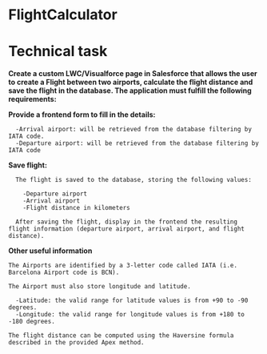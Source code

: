 # FlightCalculator

# Technical task

**Create a custom LWC/Visualforce page in Salesforce that allows the user to create a Flight between two airports, calculate the flight distance and save the flight in the database. The application must fulfill the following requirements:**

  **Provide a frontend form to fill in the details:**

      -Arrival airport: will be retrieved from the database filtering by IATA code. 
      -Departure airport: will be retrieved from the database filtering by IATA code

  **Save flight:**
  
      The flight is saved to the database, storing the following values:

        -Departure airport 
        -Arrival airport 
        -Flight distance in kilometers 
      
      After saving the flight, display in the frontend the resulting flight information (departure airport, arrival airport, and flight distance).

  **Other useful information**

    The Airports are identified by a 3-letter code called IATA (i.e. Barcelona Airport code is BCN).

    The Airport must also store longitude and latitude.

      -Latitude: the valid range for latitude values is from +90 to -90 degrees. 
      -Longitude: the valid range for longitude values is from +180 to -180 degrees.

    The flight distance can be computed using the Haversine formula described in the provided Apex method.
